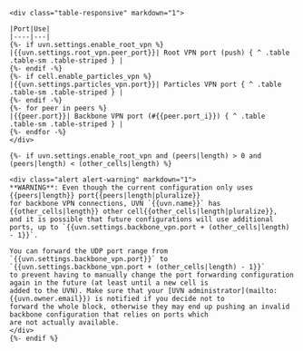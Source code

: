 
    <div class="table-responsive" markdown="1">

    |Port|Use|
    |----|---|
    {%- if uvn.settings.enable_root_vpn %}
    |{{uvn.settings.root_vpn.peer_port}}| Root VPN port (push) { ^ .table .table-sm .table-striped } |
    {%- endif -%}
    {%- if cell.enable_particles_vpn %}
    |{{uvn.settings.particles_vpn.port}}| Particles VPN port { ^ .table .table-sm .table-striped } |
    {%- endif -%}
    {%- for peer in peers %}
    |{{peer.port}}| Backbone VPN port (#{{peer.port_i}}) { ^ .table .table-sm .table-striped } |
    {%- endfor -%}
    </div>

    {%- if uvn.settings.enable_root_vpn and (peers|length) > 0 and (peers|length) < (other_cells|length) %}

    <div class="alert alert-warning" markdown="1">
    **WARNING**: Even though the current configuration only uses {{peers|length}} port{{peers|length|pluralize}}
    for backbone VPN connections, UVN `{{uvn.name}}` has {{other_cells|length}} other cell{{other_cells|length|pluralize}},
    and it is possible that future configurations will use additional ports, up to `{{uvn.settings.backbone_vpn.port + (other_cells|length) - 1}}`.
  
    You can forward the UDP port range from `{{uvn.settings.backbone_vpn.port}}` to `{{uvn.settings.backbone_vpn.port + (other_cells|length) - 1}}`
    to prevent having to manually change the port forwarding configuration again in the future (at least until a new cell is
    added to the UVN). Make sure that your [UVN administrator](mailto:{{uvn.owner.email}}) is notified if you decide not to
    forward the whole block, otherwise they may end up pushing an invalid backbone configuration that relies on ports which
    are not actually available.
    </div>
    {%- endif %}
